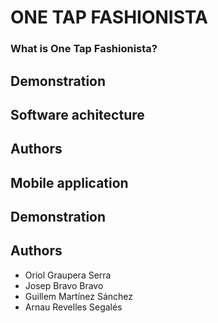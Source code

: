 # ONE TAP FASHIONISTA
### What is One Tap Fashionista? 

## Demonstration
## Software achitecture
## Authors

## Mobile application

## Demonstration

## Authors
- Oriol Graupera Serra
- Josep Bravo Bravo
- Guillem Martínez Sánchez
- Arnau Revelles Segalés
